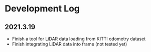 # Development Log

## 2021.3.19

* Finish a tool for LiDAR data loading from KITTI odometry dataset
* Finish integrating LiDAR data into frame (not tested yet)